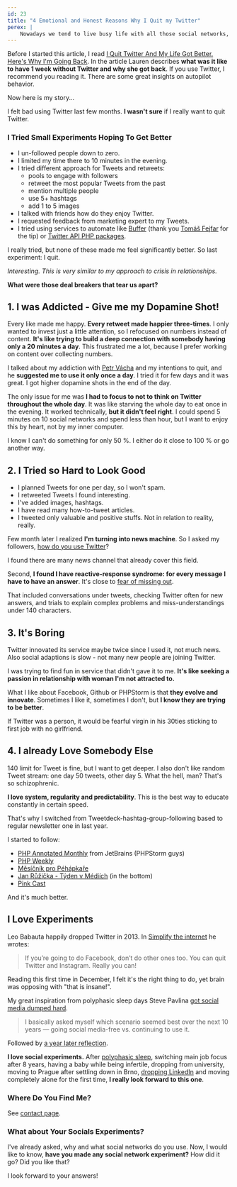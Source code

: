 ```yaml
---
id: 23
title: "4 Emotional and Honest Reasons Why I Quit my Twitter"
perex: |
    Nowadays we tend to live busy life with all those social networks, notifications and pings. So busy, we don't have emotional space to just evaluate "How do I like that?". In my life, this creates cycles, where I keep doing over and over the same thing without any progress.<br><br>After few months feeling bad with Twitter, I've finally decided to quit. Instead of technical point of view <strong>I will focus on my feelings - because that's what matters the most</strong>.
---
```


Before I started this article, I read
[I Quit Twitter And My Life Got Better. Here's Why I'm Going Back](http://www.forbes.com/sites/laurenorsini/2015/11/11/i-quit-twitter-and-my-life-got-better-heres-why-im-going-back). In the article Lauren describes **what was it like to have 1 week without Twitter and why she got back**. If you use Twitter, I recommend you reading it. There are some great insights on autopilot behavior.

Now here is my story...

I felt bad using Twitter last few months. **I wasn't sure** if I really want to quit Twitter.

### I Tried Small Experiments Hoping To Get Better

- I un-followed people down to zero.
- I limited my time there to 10 minutes in the evening.
- I tried different approach for Tweets and retweets:
    - pools to engage with followers
    - retweet the most popular Tweets from the past
    - mention multiple people
    - use 5+ hashtags
    - add 1 to 5 images
- I talked with friends how do they enjoy Twitter.
- I requested feedback from marketing expert to my Tweets.
- I tried using services to automate like [Buffer](https://buffer.com) (thank you [Tomáš Fejfar](https://www.tomasfejfar.cz) for the tip) or [Twitter API PHP packages](https://github.com/search?l=PHP&q=twitter&type=Repositories&utf8=%E2%9C%93).

I really tried, but none of these made me feel significantly better. So last experiment: I quit.

*Interesting. This is very similar to my approach to crisis in relationships.*

**What were those deal breakers that tear us apart?**


## 1. I was Addicted - Give me my Dopamine Shot!

Every like made me happy. **Every retweet made happier three-times**. I only wanted to invest just a little attention, so I refocused on numbers instead of content.
**It's like trying to build a deep connection with somebody having only a 20 minutes a day**. This frustrated me a lot, because I prefer working on content over collecting numbers.

I talked about my addiction with [Petr Vácha](http://petrvacha.com) and my intentions to quit, and he **suggested me to use it only once a day**.
I tried it for few days and it was great. I got higher dopamine shots in the end of the day.

The only issue for me was **I had to focus to not to think on Twitter throughout the whole day**. It was like starving the whole day to eat once in the evening.
It worked technically, **but it didn't feel right**. I could spend 5 minutes on 10 social networks and spend less than hour, but I want to enjoy this by heart, not by my inner computer.

I know I can't do something for only 50 %. I either do it close to 100 % or go another way.


## 2. I Tried so Hard to Look Good

- I planned Tweets for one per day, so I won't spam.
- I retweeted Tweets I found interesting.
- I've added images, hashtags.
- I have read many how-to-tweet articles.
- I tweeted only valuable and positive stuffs. Not in relation to reality, really.

Few month later I realized **I'm turning into news machine**. So I asked my followers, [how do you use Twitter](https://twitter.com/VotrubaT/status/816753682482085896)?

I found there are many news channel that already cover this field.

Second, **I found I have reactive-response syndrome: for every message I have to have an answer**. It's close to [fear of missing out](https://zenhabits.net/miss).

That included conversations under tweets, checking Twitter often for new answers, and trials to explain complex problems and miss-understandings under 140 characters.


## 3. It's Boring

Twitter innovated its service maybe twice since I used it, not much news. Also social adaptions is slow - not many new people are joining Twitter.

I was trying to find fun in service that didn't gave it to me. **It's like seeking a passion in relationship with woman I'm not attracted to.**

What I like about Facebook, Github or PHPStorm is that **they evolve and innovate**. Sometimes I like it, sometimes I don't, but **I know they are trying to be better**.

If Twitter was a person, it would be fearful virgin in his 30ties sticking to first job with no girlfriend.


## 4. I already Love Somebody Else

140 limit for Tweet is fine, but I want to get deeper. I also don't like random Tweet stream: one day 50 tweets, other day 5. What the hell, man? That's so schizophrenic.

**I love system, regularity and predictability**. This is the best way to educate constantly in certain speed.

That's why I switched from Tweetdeck-hashtag-group-following based to regular newsletter one in last year.

I started to follow:

- [PHP Annotated Monthly](https://info.jetbrains.com/PHP-Annotated-Subscription.html) from JetBrains (PHPStorm guys)
- [PHP Weekly](http://www.phpweekly.com)
- [Měsíčník pro Péhápkaře](https://pehapkari.cz/#newsletter)
- [Jan Růžička - Týden v Médiích](https://www.respekt.cz/echo/neco-konci-neco-zacina) (in the bottom)
- [Pink Cast](http://www.danpink.com/pinkcast)

And it's much better.


## I Love Experiments

Leo Babauta happily dropped Twitter in 2013. In [Simplify the internet](https://zenhabits.net/unline) he wrotes:

> If you’re going to do Facebook, don’t do other ones too. You can quit Twitter and Instagram. Really you can!

Reading this first time in December, I felt it's the right thing to do, yet brain was opposing with "that is insane!".

My great inspiration from polyphasic sleep days Steve Pavlina [got social media dumped hard](http://www.stevepavlina.com/blog/2014/07/social-media-you-got-dumped).

> I basically asked myself which scenario seemed best over the next 10 years — going social media-free vs. continuing to use it.

Followed by [a year later reflection](http://www.stevepavlina.com/blog/2015/07/one-year-without-social-media).

**I love social experiments.** After [polyphasic sleep](https://psychologie.cz/serialy/polyfazicky-spanek), switching main job focus after 8 years, having a baby while being infertile, dropping from university, moving to Prague after settling down in Brno, [dropping LinkedIn](/blog/2017/01/05/why-I-deleted-my-linkedin-account/) and moving completely alone for the first time, **I really look forward to this one**.


### Where Do You Find Me?

See [contact page](/contact).


### What about Your Socials Experiments?

I've already asked, why and what social networks do you use. Now, I would like to know, **have you made any social network experiment?**
How did it go? Did you like that?

I look forward to your answers!
